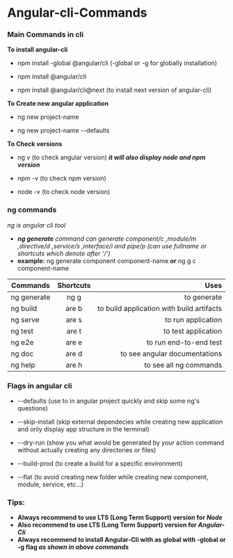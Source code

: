 # Angular-cli-Commands
 ### Main Commands in cli

**To install angular-cli**
- npm install -global @angular/cli (-global or -g for globally installation)

- npm install @angular/cli 

- npm install @angular/cli@next (to install next version of angular-cli)


**To Create new angular application**
- ng new project-name 

- ng new project-name --defaults


**To Check versions**
- ng v (to check angular version) **_it will also display node and npm version_**

- npm -v (to check npm version)

- node -v (to check node version)


### ng commands
_ng is angular cli tool_
- _**ng generate** command can generate component/c ,module/m ,directive/d ,service/s ,interface/i and pipe/p (can use fullname or shortcuts which denote after '/')_
- **example:** ng generate component component-name **or** ng g c component-name

| Commands        | Shortcuts         | Uses     |
| ------------- |:-------------: |-------------: |
| ng generate      | ng g  |  to generate        |
| ng build | are b     |  to build application with build artifacts  |
| ng serve | are s     |  to run application  |
| ng test | are t     |  to test application  |
| ng e2e | are e     |  to run end-to-end test  |
| ng doc | are d     |  to see angular documentations  |
| ng help | are h     |  to see all ng commands  |



### Flags in angular cli
- --defaults (use to in angular project quickly and skip some ng's questions)

- --skip-install (skip external dependecies while creating new application and only display app structure in the terminal)

- --dry-run (show you what would be generated by your action command without actually creating any directories or files)

- --build-prod (to create a build for a specific environment)
- --flat (to avoid creating new folder while creating new component, module, service, etc...)

### Tips:
- **Always recommend to use LTS (Long Term Support) version for _Node_**
- **Also recommend to use LTS (Long Term Support) version for _Angular-Cli_**
- **Always recommend to install Angular-Cli with as global with -global or -g flag  _as shown in above commands_**

